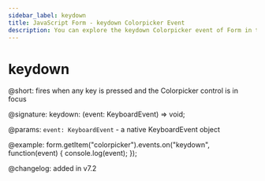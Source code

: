 ```yaml
---
sidebar_label: keydown 
title: JavaScript Form - keydown Colorpicker Event 
description: You can explore the keydown Colorpicker event of Form in the documentation of the DHTMLX JavaScript UI library. Browse developer guides and API reference, try out code examples and live demos, and download a free 30-day evaluation version of DHTMLX Suite 7.
---
```


# keydown

@short: fires when any key is pressed and the Colorpicker control is in focus

@signature: keydown: (event: KeyboardEvent) => void;

@params:
`event: KeyboardEvent` - a native KeyboardEvent object

@example:
form.getItem("colorpicker").events.on("keydown", function(event) {
    console.log(event);
});

@changelog: added in v7.2
